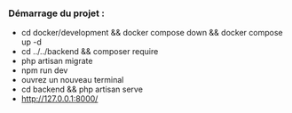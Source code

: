### Démarrage du projet : 

- cd docker/development && docker compose down && docker compose up -d
- cd ../../backend && composer require
- php artisan migrate
- npm run dev
- ouvrez un nouveau terminal
- cd backend && php artisan serve
- http://127.0.0.1:8000/